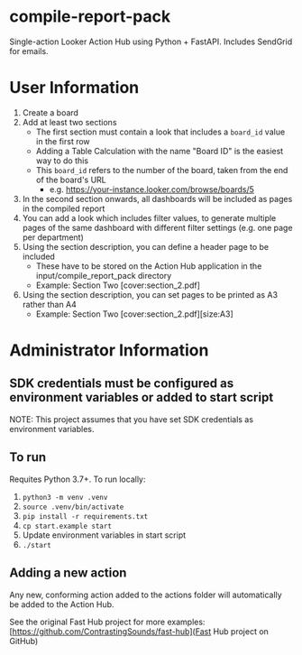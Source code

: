 # compile-report-pack
Single-action Looker Action Hub using Python + FastAPI. Includes SendGrid for emails.

# User Information

1. Create a board
2. Add at least two sections
   - The first section must contain a look that includes a `board_id` value in the first row
   - Adding a Table Calculation with the name "Board ID" is the easiest way to do this
   - This `board_id` refers to the number of the board, taken from the end of the board's URL
     - e.g. https://your-instance.looker.com/browse/boards/5
3. In the second section onwards, all dashboards will be included as pages in the compiled report
4. You can add a look which includes filter values, to generate multiple pages of the same dashboard with different filter settings (e.g. one page per department)
5. Using the section description, you can define a header page to be included
   - These have to be stored on the Action Hub application in the input/compile_report_pack directory
   - Example: Section Two [cover:section_2.pdf]
6. Using the section description, you can set pages to be printed as A3 rather than A4
   - Example: Section Two [cover:section_2.pdf][size:A3]

# Administrator Information

## SDK credentials must be configured as environment variables or added to start script
NOTE: This project assumes that you have set SDK credentials as environment variables.

## To run
Requites Python 3.7+. To run locally:

1. `python3 -m venv .venv`
2. `source .venv/bin/activate`
3. `pip install -r requirements.txt`
4. `cp start.example start`
5. Update environment variables in start script
4. `./start`

## Adding a new action

Any new, conforming action added to the actions folder will automatically be added to the Action Hub.

See the original Fast Hub project for more examples: [https://github.com/ContrastingSounds/fast-hub](Fast Hub project on GitHub)
